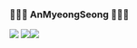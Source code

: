 ### 👋👋👋 AnMyeongSeong 👋👋👋

<img src="https://img.shields.io/badge/Kotlin-000000?style=flat-square&logo=Kotlin&logoColor=white"/>&nbsp;<img src="https://img.shields.io/badge/Java-3766AB?style=flat-square&logo=Java&logoColor=white"/><img src="https://img.shields.io/badge/Jira-#0052CC?style=flat-square&logo=Kotlin&logoColor=white"/>&nbsp;
